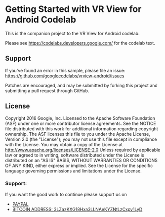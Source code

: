 Getting Started with VR View for Android Codelab
================================================

This is the companion project to the VR View for Android codelab.

Please see https://codelabs.developers.google.com/ for the codelab text.

Support
-------
 If you've found an error in this sample, please file an issue:
https://github.com/googlecodelabs/vrview-android/issues

Patches are encouraged, and may be submitted by forking this project and
submitting a pull request through GitHub.

License
-------
Copyright 2016 Google, Inc.
Licensed to the Apache Software Foundation (ASF) under one or more contributor
license agreements.  See the NOTICE file distributed with this work for
additional information regarding copyright ownership.  The ASF licenses this
file to you under the Apache License, Version 2.0 (the "License"); you may not
use this file except in compliance with the License.  You may obtain a copy of
the License at
  http://www.apache.org/licenses/LICENSE-2.0
Unless required by applicable law or agreed to in writing, software
distributed under the License is distributed on an "AS IS" BASIS, WITHOUT
WARRANTIES OR CONDITIONS OF ANY KIND, either express or implied.  See the
License for the specific language governing permissions and limitations under
the License.


### Support:

If you want the good work to continue please support us on

* [PAYPAL](https://www.paypal.me/ishandutta2007)
* [BITCOIN ADDRESS: 3LZazKXG18Hxa3LLNAeKYZNtLzCxpv1LyD](https://www.coinbase.com/join/5a8e4a045b02c403bc3a9c0c)
